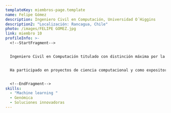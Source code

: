 ```yaml
---
templateKey: miembros-page.template
name: Felipe Gómez
description: Ingeniero Civil en Computación, Universidad O´Higgins
description2: "Localización: Rancagua, Chile"
photo: /images/FELIPE GOMEZ.jpg
link: miembro 10
profileInfo: >-
  <!--StartFragment-->


  Ingeniero Civil en Computación titulado con distinción máxima por la Universidad de O'Higgins, especializado en machine learning y análisis de datos. Ha participado de manera periódica en el AGENs-Lab desde 2022, primero como Asistente de Investigación y actualmente como Ingeniero de Proyecto.


  Ha participado en proyectos de ciencia computacional y como expositor en el Festival de la Ciencia 2023 y el Congreso Futuro 2024. Su línea de trabajo es la bioinformática, y utilizar herramientas de machine learning y programación para extraer valor de grandes volúmenes de datos relacionados a la genómica y el desarrollo de soluciones innovadoras.


  <!--EndFragment-->
skills:
  - "Machine learning "
  - Genómica
  - Soluciones innovadoras
---
```

